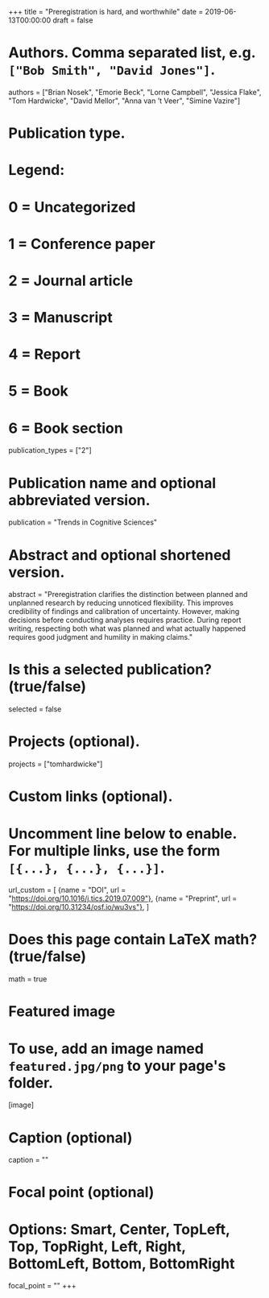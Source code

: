 +++
title = "Preregistration is hard, and worthwhile"
date = 2019-06-13T00:00:00
draft = false

# Authors. Comma separated list, e.g. `["Bob Smith", "David Jones"]`.
authors = ["Brian Nosek", "Emorie Beck", "Lorne Campbell", "Jessica Flake", "Tom Hardwicke", "David Mellor", "Anna van ’t Veer", "Simine Vazire"]

# Publication type.
# Legend:
# 0 = Uncategorized
# 1 = Conference paper
# 2 = Journal article
# 3 = Manuscript
# 4 = Report
# 5 = Book
# 6 = Book section
publication_types = ["2"]

# Publication name and optional abbreviated version.
publication = "Trends in Cognitive Sciences"

# Abstract and optional shortened version.
abstract = "Preregistration clarifies the distinction between planned and unplanned research by reducing unnoticed flexibility. This improves credibility of findings and calibration of uncertainty. However, making decisions before conducting analyses requires practice. During report writing, respecting both what was planned and what actually happened requires good judgment and humility in making claims."

# Is this a selected publication? (true/false)
selected = false

# Projects (optional).
projects = ["tomhardwicke"]

# Custom links (optional).
#   Uncomment line below to enable. For multiple links, use the form `[{...}, {...}, {...}]`.
url_custom = [
{name = "DOI", url = "https://doi.org/10.1016/j.tics.2019.07.009"},
{name = "Preprint", url = "https://doi.org/10.31234/osf.io/wu3vs"},
]

# Does this page contain LaTeX math? (true/false)
math = true

# Featured image
# To use, add an image named `featured.jpg/png` to your page's folder. 
[image]
  # Caption (optional)
  caption = ""

  # Focal point (optional)
  # Options: Smart, Center, TopLeft, Top, TopRight, Left, Right, BottomLeft, Bottom, BottomRight
  focal_point = ""
+++
